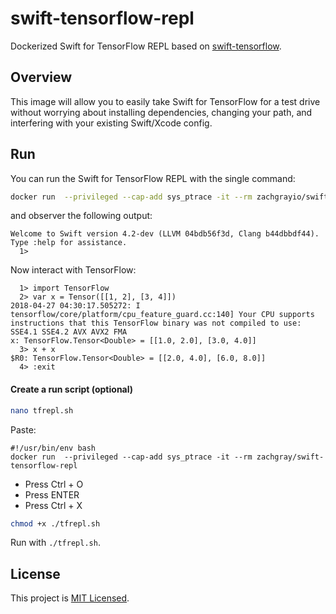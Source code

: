 # swift-tensorflow-repl

Dockerized Swift for TensorFlow REPL based on [swift-tensorflow](https://github.com/zachgrayio/swift-tensorflow). 


## Overview

This image will allow you to easily take Swift for TensorFlow for a test drive without worrying about installing dependencies, changing your path, and interfering with your existing Swift/Xcode config.

## Run

You can run the Swift for TensorFlow REPL with the single command: 

```bash
docker run  --privileged --cap-add sys_ptrace -it --rm zachgrayio/swift-tensorflow-repl:4.2
```

and observer the following output:
```
Welcome to Swift version 4.2-dev (LLVM 04bdb56f3d, Clang b44dbbdf44). Type :help for assistance.
  1> 
```

Now interact with TensorFlow:

```
  1> import TensorFlow
  2> var x = Tensor([[1, 2], [3, 4]])
2018-04-27 04:30:17.505272: I tensorflow/core/platform/cpu_feature_guard.cc:140] Your CPU supports instructions that this TensorFlow binary was not compiled to use: SSE4.1 SSE4.2 AVX AVX2 FMA
x: TensorFlow.Tensor<Double> = [[1.0, 2.0], [3.0, 4.0]]
  3> x + x
$R0: TensorFlow.Tensor<Double> = [[2.0, 4.0], [6.0, 8.0]]
  4> :exit
```

#### Create a run script (optional)

```bash
nano tfrepl.sh
```

Paste:

```
#!/usr/bin/env bash
docker run  --privileged --cap-add sys_ptrace -it --rm zachgray/swift-tensorflow-repl
```

- Press Ctrl + O
- Press ENTER
- Press Ctrl + X

```bash
chmod +x ./tfrepl.sh
```

Run with `./tfrepl.sh`.

## License

This project is [MIT Licensed](https://github.com/zachgrayio/swift-tensorflow-repl/blob/master/LICENSE).
